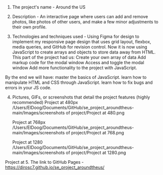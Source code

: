 1. The project's name - Around the US

2. Description - An interactive page where users can add and remove photos, like photos of other users, and make a few minor adjustments to their own profile.

3. Technologies and techniques used - Using Figma for design to implement my responsive page design that uses grid layout, flexbox, media queries, and GitHub for revision control. Now it is now using JavaScript to create arrays and objects to store data away from HTML.
   This part of the project had us:
   Create your own array of data
   Add markup code for the modal window
   Access and toggle the modal window
   Add more functionality to the project with JavaScript.

By the end we will have:
master the basics of JavaScript.
learn how to manipulate HTML and CSS through JavaScript.
learn how to fix bugs and errors in your JS code.

4. Pictures, GIFs, or screenshots that detail the project features (highly recommended)
   Project at 480px /Users/ElDoog/Documents/GitHub/se_project_aroundtheus-main/Images/screenshots of project/Project at 480.png

   Project at 768px /Users/ElDoog/Documents/GitHub/se_project_aroundtheus-main/Images/screenshots of project/Project at 768.png

   Project at 1280 /Users/ElDoog/Documents/GitHub/se_project_aroundtheus-main/Images/screenshots of project/Project at 1280.png

Project at 5. The link to GitHub Pages - https://dirosc7.github.io/se_project_aroundtheus/
